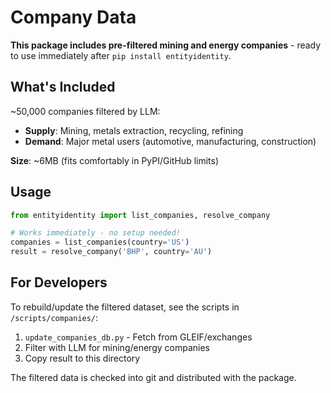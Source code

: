 # Company Data

**This package includes pre-filtered mining and energy companies** - ready to use immediately after `pip install entityidentity`.

## What's Included

~50,000 companies filtered by LLM:
- **Supply**: Mining, metals extraction, recycling, refining  
- **Demand**: Major metal users (automotive, manufacturing, construction)

**Size**: ~6MB (fits comfortably in PyPI/GitHub limits)

## Usage

```python
from entityidentity import list_companies, resolve_company

# Works immediately - no setup needed!
companies = list_companies(country='US')
result = resolve_company('BHP', country='AU')
```

## For Developers

To rebuild/update the filtered dataset, see the scripts in `/scripts/companies/`:
1. `update_companies_db.py` - Fetch from GLEIF/exchanges
2. Filter with LLM for mining/energy companies  
3. Copy result to this directory

The filtered data is checked into git and distributed with the package.
